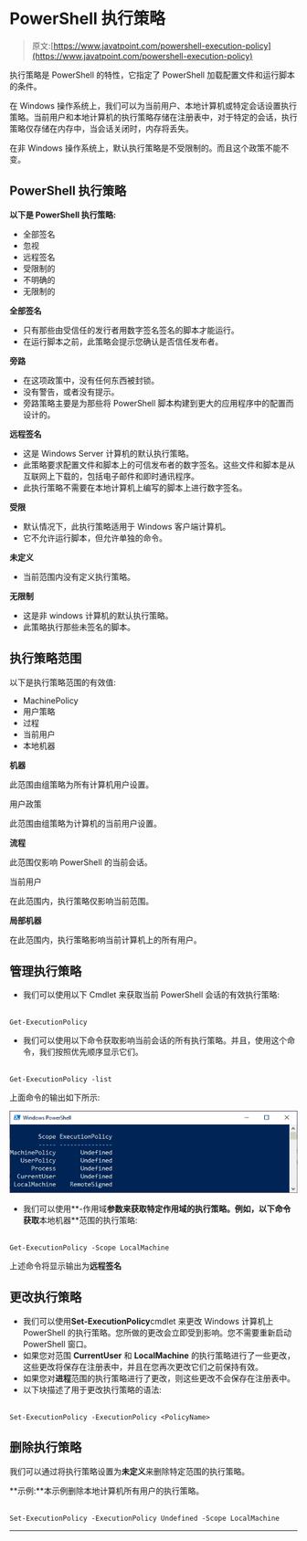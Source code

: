 # PowerShell 执行策略

> 原文:[https://www.javatpoint.com/powershell-execution-policy](https://www.javatpoint.com/powershell-execution-policy)

执行策略是 PowerShell 的特性，它指定了 PowerShell 加载配置文件和运行脚本的条件。

在 Windows 操作系统上，我们可以为当前用户、本地计算机或特定会话设置执行策略。当前用户和本地计算机的执行策略存储在注册表中，对于特定的会话，执行策略仅存储在内存中，当会话关闭时，内存将丢失。

在非 Windows 操作系统上，默认执行策略是不受限制的。而且这个政策不能不变。

## PowerShell 执行策略

**以下是 PowerShell 执行策略:**

*   全部签名
*   忽视
*   远程签名
*   受限制的
*   不明确的
*   无限制的

**全部签名**

*   只有那些由受信任的发行者用数字签名签名的脚本才能运行。
*   在运行脚本之前，此策略会提示您确认是否信任发布者。

**旁路**

*   在这项政策中，没有任何东西被封锁。
*   没有警告，或者没有提示。
*   旁路策略主要是为那些将 PowerShell 脚本构建到更大的应用程序中的配置而设计的。

**远程签名**

*   这是 Windows Server 计算机的默认执行策略。
*   此策略要求配置文件和脚本上的可信发布者的数字签名。这些文件和脚本是从互联网上下载的，包括电子邮件和即时通讯程序。
*   此执行策略不需要在本地计算机上编写的脚本上进行数字签名。

**受限**

*   默认情况下，此执行策略适用于 Windows 客户端计算机。
*   它不允许运行脚本，但允许单独的命令。

**未定义**

*   当前范围内没有定义执行策略。

**无限制**

*   这是非 windows 计算机的默认执行策略。
*   此策略执行那些未签名的脚本。

## 执行策略范围

以下是执行策略范围的有效值:

*   MachinePolicy
*   用户策略
*   过程
*   当前用户
*   本地机器

**机器**

此范围由组策略为所有计算机用户设置。

用户政策

此范围由组策略为计算机的当前用户设置。

**流程**

此范围仅影响 PowerShell 的当前会话。

当前用户

在此范围内，执行策略仅影响当前范围。

**局部机器**

在此范围内，执行策略影响当前计算机上的所有用户。

## 管理执行策略

*   我们可以使用以下 Cmdlet 来获取当前 PowerShell 会话的有效执行策略:

```

Get-ExecutionPolicy

```

*   我们可以使用以下命令获取影响当前会话的所有执行策略。并且，使用这个命令，我们按照优先顺序显示它们。

```

Get-ExecutionPolicy -list

```

上面命令的输出如下所示:

![PowerShell Execution Policy](img/556a8f1742a40812d5bbe3bd06c20eff.png)

*   我们可以使用**-作用域**参数来获取特定作用域的执行策略。例如，以下命令获取**本地机器**范围的执行策略:

```

Get-ExecutionPolicy -Scope LocalMachine 

```

上述命令将显示输出为**远程签名**

## 更改执行策略

*   我们可以使用**Set-ExecutionPolicy**cmdlet 来更改 Windows 计算机上 PowerShell 的执行策略。您所做的更改会立即受到影响。您不需要重新启动 PowerShell 窗口。
*   如果您对范围 **CurrentUser** 和 **LocalMachine** 的执行策略进行了一些更改，这些更改将保存在注册表中，并且在您再次更改它们之前保持有效。
*   如果您对**进程**范围的执行策略进行了更改，则这些更改不会保存在注册表中。
*   以下块描述了用于更改执行策略的语法:

```

Set-ExecutionPolicy -ExecutionPolicy <PolicyName>

```

## 删除执行策略

我们可以通过将执行策略设置为**未定义**来删除特定范围的执行策略。

**示例:**本示例删除本地计算机所有用户的执行策略。

```

Set-ExecutionPolicy -ExecutionPolicy Undefined -Scope LocalMachine

```

* * *